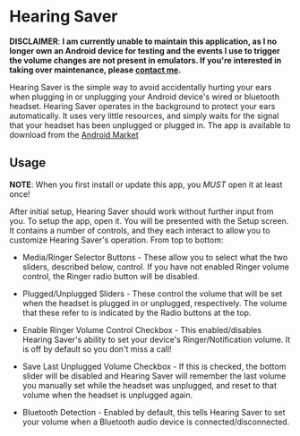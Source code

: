 # Hearing Saver

**DISCLAIMER**: **I am currently unable to maintain this application, as I no longer own an Android device for testing and the events I use to trigger the volume changes are not present in emulators. If you're interested in taking over maintenance, please [contact me](mailto:web@jakebasile.com).**

Hearing Saver is the simple way to avoid accidentally hurting your ears when plugging in or unplugging your Android device's wired or bluetooth headset. Hearing Saver operates in the background to protect your ears automatically. It uses very little resources, and simply waits for the signal that your headset has been unplugged or plugged in. The app is available to download from the [Android Market][market]

## Usage

**NOTE**: When you first install or update this app, you *MUST* open it at least once!

After initial setup, Hearing Saver should work without further input from you. To setup the app, open it. You will be presented with the Setup screen. It contains a number of controls, and they each interact to allow you to customize Hearing Saver's operation. From top to bottom:

- Media/Ringer Selector Buttons - These allow you to select what the two sliders, described below, control. If you have not enabled Ringer volume control, the Ringer radio button will be disabled.

- Plugged/Unplugged Sliders - These control the volume that will be set when the headset is plugged in or unplugged, respectively. The volume that these refer to is indicated by the Radio buttons at the top.

- Enable Ringer Volume Control Checkbox - This enabled/disables Hearing Saver's ability to set your device's Ringer/Notification volume. It is off by default so you don't miss a call!

- Save Last Unplugged Volume Checkbox - If this is checked, the bottom slider will be disabled and Hearing Saver will remember the last volume you manually set while the headset was unplugged, and reset to that volume when the headset is unplugged again.

- Bluetooth Detection - Enabled by default, this tells Hearing Saver to set your volume when a Bluetooth audio device is connected/disconnected.

[market]: https://market.android.com/details?id=com.jakebasile.android.hearingsaver

